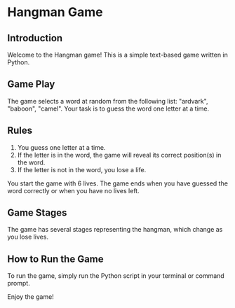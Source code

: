 # Hangman Game

## Introduction
Welcome to the Hangman game! This is a simple text-based game written in Python.

## Game Play
The game selects a word at random from the following list: "ardvark", "baboon", "camel". Your task is to guess the word one letter at a time. 

## Rules
1. You guess one letter at a time.
2. If the letter is in the word, the game will reveal its correct position(s) in the word.
3. If the letter is not in the word, you lose a life.

You start the game with 6 lives. The game ends when you have guessed the word correctly or when you have no lives left.

## Game Stages
The game has several stages representing the hangman, which change as you lose lives.

## How to Run the Game
To run the game, simply run the Python script in your terminal or command prompt.

Enjoy the game!
